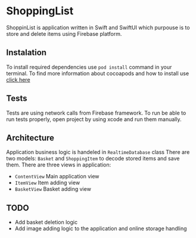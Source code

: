 # ShoppingList

ShoppinList is application written in Swift and SwiftUI which purpouse is to store and delete items using Firebase platform.

## Instalation

To install required dependencies use `pod install` command in your terminal.
To find more information about cocoapods and how to install use [click here](https://cocoapods.org/)

## Tests

Tests are using network calls from Firebase framework. To run be able to run tests properly, open project by using xcode and run them manually.

## Architecture 

Application business logic is handeled in `RealtimeDatabase` class
There are two models: `Basket` and `ShoppingItem` to decode stored items and save them.
There are three views in application:
- `ContentView` Main application view
- `ItemView` Item adding view
- `BasketView` Basket adding view

## TODO

- Add basket deletion logic
- Add image adding logic to the application and online storage handling

